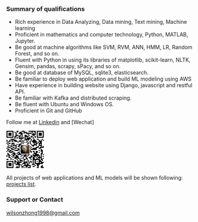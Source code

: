 
### Summary of qualifications

- Rich experience in Data Analyzing,  Data mining, Text mining,  Machine learning
- Proficient in mathematics and computer technology, Python, MATLAB, Jupyter.
- Be good at machine algorithms like SVM, RVM, ANN, HMM, LR, Random Forest, and so on.
- Fluent with Python in using its libraries of matplotlib, scikit-learn, NLTK, Gensim, pandas, scrapy, sPacy, and so on.
- Be good at database of MySQL, sqlite3, elasticsearch.
- Be familiar to deploy web application and build ML modeling using AWS
- Have experience in building website using Django, javascript and restful API. 
- Be familiar with Kafka and distributed scraping. 
- Be fluent with Ubuntu and Windows OS. 
- Proficient in Git and GitHub


Follow me at
[Linkedin](https://www.linkedin.com/in/wei-zhong-14195bb8/) and
[Wechat]

<img src="images/qrcode.png" width="20%">


All projects of web applications and ML models will be shown following: [projects list](http://env-newapp.5bfvnzwiw6.us-west-2.elasticbeanstalk.com/polls/).


### Support or Contact

wilsonzhong1998@gmail.com

